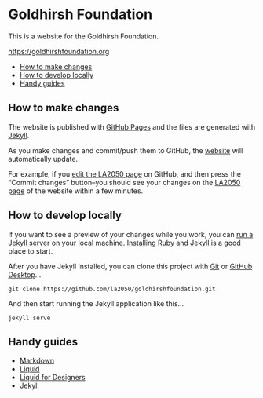 
# Goldhirsh Foundation

This is a website for the Goldhirsh Foundation.

https://goldhirshfoundation.org

* [How to make changes](#how-to-make-changes)
* [How to develop locally](#how-to-develop-locally)
* [Handy guides](#handy-guides)

## How to make changes

The website is published with [GitHub Pages](https://pages.github.com) and the files are generated with [Jekyll](https://jekyllrb.com).

As you make changes and commit/push them to GitHub, the [website](https://goldhirshfoundation.org) will automatically update.

For example, if you [edit the LA2050 page](https://github.com/la2050/goldhirshfoundation/edit/master/la2050.markdown) on GitHub, and then press the “Commit changes” button–you should see your changes on the [LA2050 page](https://goldhirshfoundation.org/la2050/) of the website within a few minutes.

## How to develop locally

If you want to see a preview of your changes while you work, you can [run a Jekyll server](https://jekyllrb.com) on your local machine. [Installing Ruby and Jekyll](https://jekyllrb.com/docs/installation/) is a good place to start.

After you have Jekyll installed, you can clone this project with [Git](https://git-scm.com) or [GitHub Desktop](https://desktop.github.com)…

```
git clone https://github.com/la2050/goldhirshfoundation.git
```

And then start running the Jekyll application like this...

```
jekyll serve
```

## Handy guides

* [Markdown](https://guides.github.com/features/mastering-markdown/)
* [Liquid](https://shopify.github.io/liquid/)
* [Liquid for Designers](https://github.com/Shopify/liquid/wiki/Liquid-for-Designers)
* [Jekyll](https://jekyllrb.com/docs/home/)

